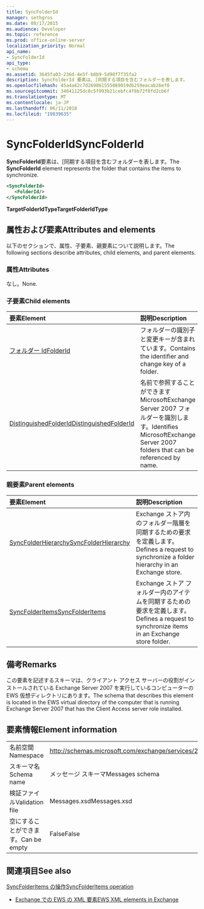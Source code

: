```yaml
---
title: SyncFolderId
manager: sethgros
ms.date: 09/17/2015
ms.audience: Developer
ms.topic: reference
ms.prod: office-online-server
localization_priority: Normal
api_name:
- SyncFolderId
api_type:
- schema
ms.assetid: 3645fa03-236d-4e5f-b8b9-5d98f7f35fa2
description: SyncFolderId 要素は、[同期する項目を含むフォルダーを表します。
ms.openlocfilehash: 45a4a62c7d269861555089019db259eacab26ef0
ms.sourcegitcommit: 34041125dc8c5f993b21cebfc4f8b72f0fd2cb6f
ms.translationtype: MT
ms.contentlocale: ja-JP
ms.lasthandoff: 06/11/2018
ms.locfileid: "19839635"
---
```

# <a name="syncfolderid"></a><span data-ttu-id="59484-103">SyncFolderId</span><span class="sxs-lookup"><span data-stu-id="59484-103">SyncFolderId</span></span>

<span data-ttu-id="59484-104">**SyncFolderId**要素は、[同期する項目を含むフォルダーを表します。</span><span class="sxs-lookup"><span data-stu-id="59484-104">The **SyncFolderId** element represents the folder that contains the items to synchronize.</span></span> 
  
```xml
<SyncFolderId>
   <FolderId/>
</SyncFolderId>
```

 <span data-ttu-id="59484-105">**TargetFolderIdType**</span><span class="sxs-lookup"><span data-stu-id="59484-105">**TargetFolderIdType**</span></span>
## <a name="attributes-and-elements"></a><span data-ttu-id="59484-106">属性および要素</span><span class="sxs-lookup"><span data-stu-id="59484-106">Attributes and elements</span></span>

<span data-ttu-id="59484-107">以下のセクションで、属性、子要素、親要素について説明します。</span><span class="sxs-lookup"><span data-stu-id="59484-107">The following sections describe attributes, child elements, and parent elements.</span></span>
  
### <a name="attributes"></a><span data-ttu-id="59484-108">属性</span><span class="sxs-lookup"><span data-stu-id="59484-108">Attributes</span></span>

<span data-ttu-id="59484-109">なし。</span><span class="sxs-lookup"><span data-stu-id="59484-109">None.</span></span>
  
### <a name="child-elements"></a><span data-ttu-id="59484-110">子要素</span><span class="sxs-lookup"><span data-stu-id="59484-110">Child elements</span></span>

|<span data-ttu-id="59484-111">**要素**</span><span class="sxs-lookup"><span data-stu-id="59484-111">**Element**</span></span>|<span data-ttu-id="59484-112">**説明**</span><span class="sxs-lookup"><span data-stu-id="59484-112">**Description**</span></span>|
|:-----|:-----|
|[<span data-ttu-id="59484-113">フォルダー Id</span><span class="sxs-lookup"><span data-stu-id="59484-113">FolderId</span></span>](folderid.md) <br/> |<span data-ttu-id="59484-114">フォルダーの識別子と変更キーが含まれています。</span><span class="sxs-lookup"><span data-stu-id="59484-114">Contains the identifier and change key of a folder.</span></span>  <br/> |
|[<span data-ttu-id="59484-115">DistinguishedFolderId</span><span class="sxs-lookup"><span data-stu-id="59484-115">DistinguishedFolderId</span></span>](distinguishedfolderid.md) <br/> |<span data-ttu-id="59484-116">名前で参照することができます MicrosoftExchange Server 2007 フォルダーを識別します。</span><span class="sxs-lookup"><span data-stu-id="59484-116">Identifies MicrosoftExchange Server 2007 folders that can be referenced by name.</span></span>  <br/> |
   
### <a name="parent-elements"></a><span data-ttu-id="59484-117">親要素</span><span class="sxs-lookup"><span data-stu-id="59484-117">Parent elements</span></span>

|<span data-ttu-id="59484-118">**要素**</span><span class="sxs-lookup"><span data-stu-id="59484-118">**Element**</span></span>|<span data-ttu-id="59484-119">**説明**</span><span class="sxs-lookup"><span data-stu-id="59484-119">**Description**</span></span>|
|:-----|:-----|
|[<span data-ttu-id="59484-120">SyncFolderHierarchy</span><span class="sxs-lookup"><span data-stu-id="59484-120">SyncFolderHierarchy</span></span>](syncfolderhierarchy.md) <br/> |<span data-ttu-id="59484-121">Exchange ストア内のフォルダー階層を同期するための要求を定義します。</span><span class="sxs-lookup"><span data-stu-id="59484-121">Defines a request to synchronize a folder hierarchy in an Exchange store.</span></span>  <br/> |
|[<span data-ttu-id="59484-122">SyncFolderItems</span><span class="sxs-lookup"><span data-stu-id="59484-122">SyncFolderItems</span></span>](syncfolderitems.md) <br/> |<span data-ttu-id="59484-123">Exchange ストア フォルダー内のアイテムを同期するための要求を定義します。</span><span class="sxs-lookup"><span data-stu-id="59484-123">Defines a request to synchronize items in an Exchange store folder.</span></span>  <br/> |
   
## <a name="remarks"></a><span data-ttu-id="59484-124">備考</span><span class="sxs-lookup"><span data-stu-id="59484-124">Remarks</span></span>

<span data-ttu-id="59484-125">この要素を記述するスキーマは、クライアント アクセス サーバーの役割がインストールされている Exchange Server 2007 を実行しているコンピューターの EWS 仮想ディレクトリにあります。</span><span class="sxs-lookup"><span data-stu-id="59484-125">The schema that describes this element is located in the EWS virtual directory of the computer that is running Exchange Server 2007 that has the Client Access server role installed.</span></span>
  
## <a name="element-information"></a><span data-ttu-id="59484-126">要素情報</span><span class="sxs-lookup"><span data-stu-id="59484-126">Element information</span></span>

|||
|:-----|:-----|
|<span data-ttu-id="59484-127">名前空間</span><span class="sxs-lookup"><span data-stu-id="59484-127">Namespace</span></span>  <br/> |http://schemas.microsoft.com/exchange/services/2006/messages  <br/> |
|<span data-ttu-id="59484-128">スキーマ名</span><span class="sxs-lookup"><span data-stu-id="59484-128">Schema name</span></span>  <br/> |<span data-ttu-id="59484-129">メッセージ スキーマ</span><span class="sxs-lookup"><span data-stu-id="59484-129">Messages schema</span></span>  <br/> |
|<span data-ttu-id="59484-130">検証ファイル</span><span class="sxs-lookup"><span data-stu-id="59484-130">Validation file</span></span>  <br/> |<span data-ttu-id="59484-131">Messages.xsd</span><span class="sxs-lookup"><span data-stu-id="59484-131">Messages.xsd</span></span>  <br/> |
|<span data-ttu-id="59484-132">空にすることができます。</span><span class="sxs-lookup"><span data-stu-id="59484-132">Can be empty</span></span>  <br/> |<span data-ttu-id="59484-133">False</span><span class="sxs-lookup"><span data-stu-id="59484-133">False</span></span>  <br/> |
   
## <a name="see-also"></a><span data-ttu-id="59484-134">関連項目</span><span class="sxs-lookup"><span data-stu-id="59484-134">See also</span></span>



[<span data-ttu-id="59484-135">SyncFolderItems の操作</span><span class="sxs-lookup"><span data-stu-id="59484-135">SyncFolderItems operation</span></span>](syncfolderitems-operation.md)


- [<span data-ttu-id="59484-136">Exchange での EWS の XML 要素</span><span class="sxs-lookup"><span data-stu-id="59484-136">EWS XML elements in Exchange</span></span>](ews-xml-elements-in-exchange.md)

